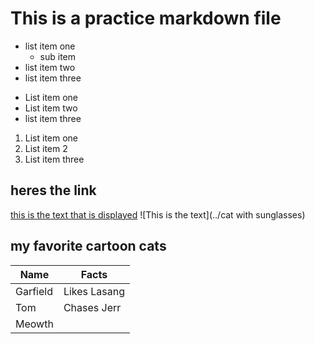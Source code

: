 # This is a practice markdown file

- list item one
	* sub item
- list item two
- list item three

* List item one
* List item two
* list item three

1. List item one
2. List item 2
3. List item three
 
## heres the link
[this is the text that is displayed](www.example.com)
![This is the text](../cat with sunglasses)
## my favorite cartoon cats
|Name     | Facts       |
|---------|-------------|
|Garfield | Likes Lasang|
|Tom      | Chases Jerr |
|Meowth|  | Thats right |
